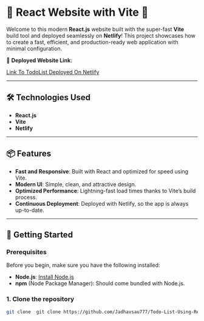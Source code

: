 # 🎨 React Website with Vite 🚀

Welcome to this modern **React.js** website built with the super-fast **Vite** build tool and deployed seamlessly on **Netlify**! This project showcases how to create a fast, efficient, and production-ready web application with minimal configuration.

🔗 **Deployed Website Link**: 

[Link To TodoList Deployed On Netlify](https://todolistsaurabh.netlify.app/)

---

## 🛠️ Technologies Used

- **React.js**
- **Vite**
- **Netlify**

---

## 📦 Features

- **Fast and Responsive**: Built with React and optimized for speed using Vite.
- **Modern UI**: Simple, clean, and attractive design.
- **Optimized Performance**: Lightning-fast load times thanks to Vite’s build process.
- **Continuous Deployment**: Deployed with Netlify, so the app is always up-to-date.

---

## 🚀 Getting Started

### Prerequisites

Before you begin, make sure you have the following installed:

- **Node.js**: [Install Node.js](https://nodejs.org/)
- **npm** (Node Package Manager): Should come bundled with Node.js.

### 1. Clone the repository

```bash
git clone  git clone https://github.com/Jadhavsau777/Todo-List-Using-React.git

